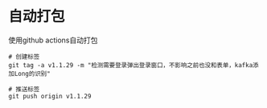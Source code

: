 # 自动打包

使用github actions自动打包

```shell
# 创建标签
git tag -a v1.1.29 -m "检测需要登录弹出登录窗口，不影响之前也没和表单，kafka添加Long的识别"

# 推送标签
git push origin v1.1.29
```
